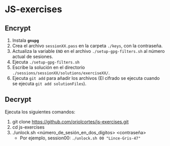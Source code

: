 # JS-exercises

## Encrypt

1. Instala **`gnupg`**
2. Crea el archivo `sessionXX.pass` en la carpeta `./keys`, con la contraseña.
3. Actualiza la variable `END` en el archivo `./setup-gpg-filters.sh` al número actual de sesiones.
4. Ejecuta `./setup-gpg-filters.sh`
5. Escribe la solución en el directorio `./sessions/sessionXX/solutions/exerciseXX/`.
6. Ejecuta `git add` para añadir los archivos (El cifrado se ejecuta cuando se ejecuta `git add solutionFiles`).

## Decrypt

Ejecuta los siguientes comandos:

1. git clone https://github.com/oriolcortes/js-exercises.git
2. cd js-exercises
3. ./unlock.sh <número_de_sesión_en_dos_dígitos> <contraseña>
   - Por ejemplo, session00: `./unlock.sh 00 "Lince-Gris-47"`
